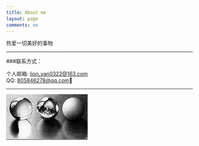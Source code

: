 ```yaml
---
title: About me
layout: page
comments: no
---
```

  
热爱一切美好的事物

----

###联系方式：        

个人邮箱: [lion_yan0322@163.com](mailto:lion_yan0322@163.com)   
QQ: 805846278@qq.com

----
[![图片](/assets/images/220px-Three_Spheres_II.jpg)](https://en.wikipedia.org/wiki/Three_Spheres_II)